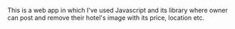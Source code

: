 This is a web app in which I've used Javascript and its library where owner can post and remove their hotel's image with its price, location etc.
